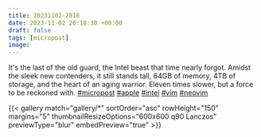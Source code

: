 ```yaml
---
title: 20231102-2018
date: 2023-11-02 20:18:30 +00:00
draft: false
tags: [micropost]
image:
---
```


<p>It&#39;s the last of the old guard, the Intel beast that time nearly forgot. Amidst the sleek new contenders, it still stands tall, 64GB of memory, 4TB of storage, and the heart of an aging warrior. Eleven times slower, but a force to be reckoned with. <a href="https://mastodon.bofhers.es/tags/micropost" class="mention hashtag" rel="tag">#<span>micropost</span></a> <a href="https://mastodon.bofhers.es/tags/apple" class="mention hashtag" rel="tag">#<span>apple</span></a> <a href="https://mastodon.bofhers.es/tags/intel" class="mention hashtag" rel="tag">#<span>intel</span></a> <a href="https://mastodon.bofhers.es/tags/vim" class="mention hashtag" rel="tag">#<span>vim</span></a> <a href="https://mastodon.bofhers.es/tags/neovim" class="mention hashtag" rel="tag">#<span>neovim</span></a></p>


{{< gallery match="gallery/*" sortOrder="asc" 
                rowHeight="150" margins="5" thumbnailResizeOptions="600x600 q90 Lanczos"
                previewType="blur" embedPreview="true" >}}
